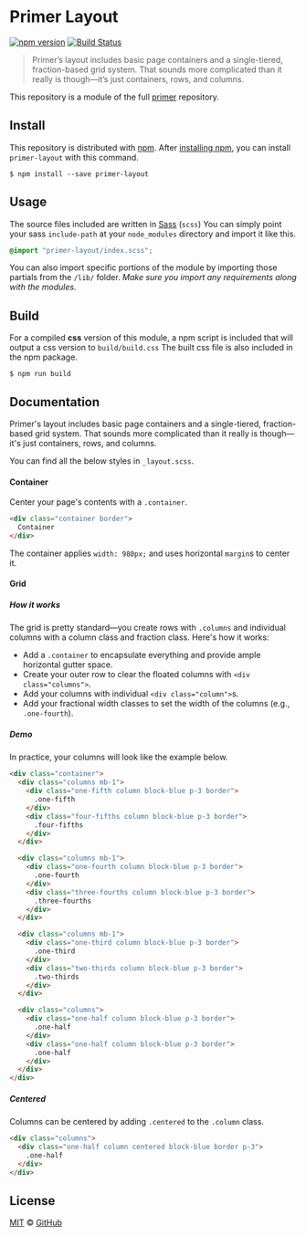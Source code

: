 # Primer Layout

[![npm version](https://img.shields.io/npm/v/primer-layout.svg)](https://www.npmjs.org/package/primer-layout)
[![Build Status](https://travis-ci.org/primer/css.svg?branch=master)](https://travis-ci.org/primer/primer)

> Primer’s layout includes basic page containers and a single-tiered, fraction-based grid system. That sounds more complicated than it really is though—it’s just containers, rows, and columns.

This repository is a module of the full [primer][primer] repository.

## Install

This repository is distributed with [npm][npm]. After [installing npm][install-npm], you can install `primer-layout` with this command.

```
$ npm install --save primer-layout
```

## Usage

The source files included are written in [Sass][sass] (`scss`) You can simply point your sass `include-path` at your `node_modules` directory and import it like this.

```scss
@import "primer-layout/index.scss";
```

You can also import specific portions of the module by importing those partials from the `/lib/` folder. _Make sure you import any requirements along with the modules._

## Build

For a compiled **css** version of this module, a npm script is included that will output a css version to `build/build.css` The built css file is also included in the npm package.

```
$ npm run build
```

## Documentation

<!-- %docs
title: Layout
path: objects/layout
status: Deprecated
status_issue: https://github.com/github/design-systems/issues/59
-->

Primer's layout includes basic page containers and a single-tiered, fraction-based grid system. That sounds more complicated than it really is though—it's just containers, rows, and columns.

You can find all the below styles in `_layout.scss`.

#### Container

Center your page's contents with a `.container`.

```html title="Container"
<div class="container border">
  Container
</div>
```

The container applies `width: 980px;` and uses horizontal `margin`s to center it.

#### Grid

##### How it works

The grid is pretty standard—you create rows with `.columns` and individual columns with a column class and fraction class. Here's how it works:

- Add a `.container` to encapsulate everything and provide ample horizontal gutter space.
- Create your outer row to clear the floated columns with `<div class="columns">`.
- Add your columns with individual `<div class="column">`s.
- Add your fractional width classes to set the width of the columns (e.g., `.one-fourth`).

##### Demo

In practice, your columns will look like the example below.

```html title="Grid columns"
<div class="container">
  <div class="columns mb-1">
    <div class="one-fifth column block-blue p-3 border">
      .one-fifth
    </div>
    <div class="four-fifths column block-blue p-3 border">
      .four-fifths
    </div>
  </div>

  <div class="columns mb-1">
    <div class="one-fourth column block-blue p-3 border">
      .one-fourth
    </div>
    <div class="three-fourths column block-blue p-3 border">
      .three-fourths
    </div>
  </div>

  <div class="columns mb-1">
    <div class="one-third column block-blue p-3 border">
      .one-third
    </div>
    <div class="two-thirds column block-blue p-3 border">
      .two-thirds
    </div>
  </div>

  <div class="columns">
    <div class="one-half column block-blue p-3 border">
      .one-half
    </div>
    <div class="one-half column block-blue p-3 border">
      .one-half
    </div>
  </div>
</div>
```

##### Centered

Columns can be centered by adding `.centered` to the `.column` class.

```html title="Grid centered"
<div class="columns">
  <div class="one-half column centered block-blue border p-3">
    .one-half
  </div>
</div>
```
<!-- %enddocs -->

## License

[MIT](./LICENSE) &copy; [GitHub](https://github.com/)

[primer]: https://github.com/primer/css
[docs]: http://primer.github.io/
[npm]: https://www.npmjs.com/
[install-npm]: https://docs.npmjs.com/getting-started/installing-node
[sass]: http://sass-lang.com/
